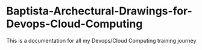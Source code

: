 # Baptista-Archectural-Drawings-for-Devops-Cloud-Computing
This is a documentation for all my Devops/Cloud Computing training journey
